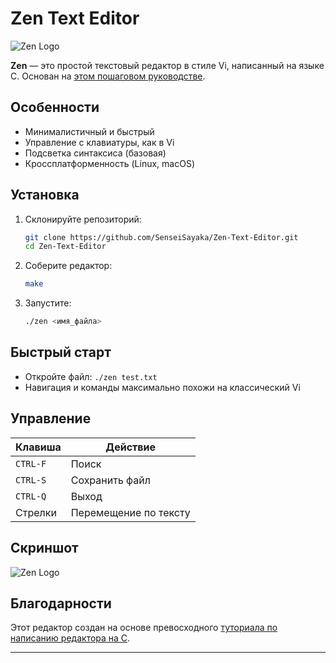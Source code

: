 # Zen Text Editor

![Zen Logo](image1)

**Zen** — это простой текстовый редактор в стиле Vi, написанный на языке C. Основан на [этом пошаговом руководстве](https://viewsourcecode.org/snaptoken/kilo/index.html).

## Особенности

- Минималистичный и быстрый
- Управление с клавиатуры, как в Vi
- Подсветка синтаксиса (базовая)
- Кроссплатформенность (Linux, macOS)

## Установка

1. Склонируйте репозиторий:
   ```sh
   git clone https://github.com/SenseiSayaka/Zen-Text-Editor.git
   cd Zen-Text-Editor
   ```

2. Соберите редактор:
   ```sh
   make
   ```

3. Запустите:
   ```sh
   ./zen <имя_файла>
   ```

## Быстрый старт

- Откройте файл: `./zen test.txt`
- Навигация и команды максимально похожи на классический Vi

## Управление

| Клавиша        | Действие                 |
|----------------|--------------------------|
| `CTRL-F`       | Поиск                    |
| `CTRL-S`       | Сохранить файл           |
| `CTRL-Q`       | Выход                    |
| Стрелки        | Перемещение по тексту    |

## Скриншот

![Zen Logo](image1)

## Благодарности

Этот редактор создан на основе превосходного [туториала по написанию редактора на C](https://viewsourcecode.org/snaptoken/kilo/index.html).

---
